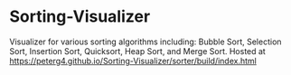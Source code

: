 # Sorting-Visualizer
Visualizer for various sorting algorithms including: Bubble Sort, Selection Sort, Insertion Sort, Quicksort, Heap Sort, and Merge Sort.
Hosted at https://peterg4.github.io/Sorting-Visualizer/sorter/build/index.html

